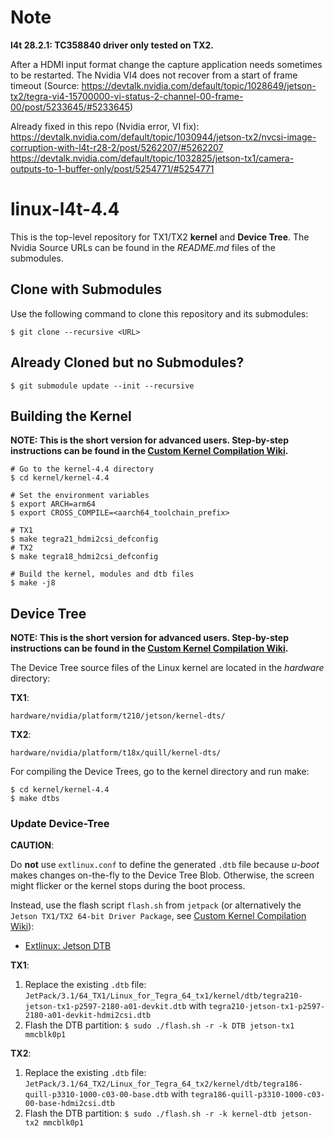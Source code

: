 # Note

**l4t 28.2.1: TC358840 driver only tested on TX2.**

After a HDMI input format change the capture application needs sometimes to be restarted. The Nvidia VI4 does not recover from a start of frame timeout (Source: https://devtalk.nvidia.com/default/topic/1028649/jetson-tx2/tegra-vi4-15700000-vi-status-2-channel-00-frame-00/post/5233645/#5233645)

Already fixed in this repo (Nvidia error, VI fix):
https://devtalk.nvidia.com/default/topic/1030944/jetson-tx2/nvcsi-image-corruption-with-l4t-r28-2/post/5262207/#5262207
https://devtalk.nvidia.com/default/topic/1032825/jetson-tx1/camera-outputs-to-1-buffer-only/post/5254771/#5254771

# linux-l4t-4.4

This is the top-level repository for TX1/TX2 **kernel** and **Device Tree**. The Nvidia Source URLs can be found in the *README.md* files of the submodules.

## Clone with Submodules

Use the following command to clone this repository and its submodules:

```shell
$ git clone --recursive <URL>
```

## Already Cloned but no Submodules?

```shell
$ git submodule update --init --recursive
```

## Building the Kernel

**NOTE: This is the short version for advanced users. Step-by-step instructions can be found in the
[Custom Kernel Compilation Wiki](https://github.com/InES-HPMM/linux-l4t-4.4/wiki/customKernelCompilation).**

```shell
# Go to the kernel-4.4 directory
$ cd kernel/kernel-4.4

# Set the environment variables
$ export ARCH=arm64
$ export CROSS_COMPILE=<aarch64_toolchain_prefix>

# TX1
$ make tegra21_hdmi2csi_defconfig
# TX2
$ make tegra18_hdmi2csi_defconfig

# Build the kernel, modules and dtb files
$ make -j8
```

## Device Tree

**NOTE: This is the short version for advanced users. Step-by-step instructions can be found in the
[Custom Kernel Compilation Wiki](https://github.com/InES-HPMM/linux-l4t-4.4/wiki/customKernelCompilation).**

The Device Tree source files of the Linux kernel are located in the *hardware* directory:

**TX1**:

`hardware/nvidia/platform/t210/jetson/kernel-dts/`

**TX2**:

`hardware/nvidia/platform/t18x/quill/kernel-dts/`

For compiling the Device Trees, go to the kernel directory and run make:

```shell
$ cd kernel/kernel-4.4
$ make dtbs
```

### Update Device-Tree

**CAUTION**:

Do **not** use `extlinux.conf` to define the generated `.dtb` file because *u-boot* makes changes on-the-fly to the Device Tree Blob. Otherwise, the screen might flicker or the kernel stops during the boot process.

Instead, use the flash script `flash.sh` from `jetpack` (or alternatively the `Jetson TX1/TX2 64-bit Driver Package`, see [Custom Kernel Compilation Wiki](https://github.com/InES-HPMM/linux-l4t-4.4/wiki/customKernelCompilation)):

* [Extlinux: Jetson DTB](https://elinux.org/Jetson/TX2_DTB)

**TX1**:
1. Replace the existing `.dtb` file: `JetPack/3.1/64_TX1/Linux_for_Tegra_64_tx1/kernel/dtb/tegra210-jetson-tx1-p2597-2180-a01-devkit.dtb` with `tegra210-jetson-tx1-p2597-2180-a01-devkit-hdmi2csi.dtb`
2. Flash the DTB partition: `$ sudo ./flash.sh -r -k DTB jetson-tx1 mmcblk0p1`

**TX2**:
1. Replace the existing `.dtb` file: `JetPack/3.1/64_TX2/Linux_for_Tegra_64_tx2/kernel/dtb/tegra186-quill-p3310-1000-c03-00-base.dtb` with `tegra186-quill-p3310-1000-c03-00-base-hdmi2csi.dtb`
2. Flash the DTB partition: `$ sudo ./flash.sh -r -k kernel-dtb jetson-tx2 mmcblk0p1`

